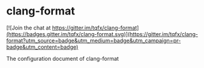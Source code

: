 # clang-format

[![Join the chat at https://gitter.im/tqfx/clang-format](https://badges.gitter.im/tqfx/clang-format.svg)](https://gitter.im/tqfx/clang-format?utm_source=badge&utm_medium=badge&utm_campaign=pr-badge&utm_content=badge)

The configuration document of clang-format
